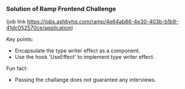 ### Solution of Ramp Frontend Challenge 

(job link https://jobs.ashbyhq.com/ramp/4e64ab86-4e30-403b-b1b9-41dc052570ce/application)

Key points:
- Encapsulate the type writer effect as a component.
- Use the hook 'UseEffect' to implement type writer effect.

Fun fact:
- Passing the challange does not guarantee any interviews.
